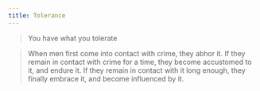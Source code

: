 ```yaml
---
title: Tolerance
---
```


>You have what you tolerate

> When men first come into contact with crime, they abhor it. If they remain in contact with crime for a time, they become accustomed to it, and endure it. If they remain in contact with it long enough, they finally embrace it, and become influenced by it.